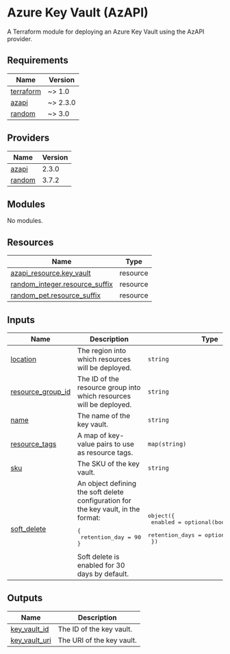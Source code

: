 # Azure Key Vault (AzAPI)

A Terraform module for deploying an Azure Key Vault using the AzAPI provider.

<!-- BEGIN_TF_DOCS -->
## Requirements

| Name | Version |
|------|---------|
| <a name="requirement_terraform"></a> [terraform](#requirement\_terraform) | ~> 1.0 |
| <a name="requirement_azapi"></a> [azapi](#requirement\_azapi) | ~> 2.3.0 |
| <a name="requirement_random"></a> [random](#requirement\_random) | ~> 3.0 |

## Providers

| Name | Version |
|------|---------|
| <a name="provider_azapi"></a> [azapi](#provider\_azapi) | 2.3.0 |
| <a name="provider_random"></a> [random](#provider\_random) | 3.7.2 |

## Modules

No modules.

## Resources

| Name | Type |
|------|------|
| [azapi_resource.key_vault](https://registry.terraform.io/providers/Azure/azapi/latest/docs/resources/resource) | resource |
| [random_integer.resource_suffix](https://registry.terraform.io/providers/hashicorp/random/latest/docs/resources/integer) | resource |
| [random_pet.resource_suffix](https://registry.terraform.io/providers/hashicorp/random/latest/docs/resources/pet) | resource |

## Inputs

| Name | Description | Type | Default | Required |
|------|-------------|------|---------|:--------:|
| <a name="input_location"></a> [location](#input\_location) | The region into which resources will be deployed. | `string` | n/a | yes |
| <a name="input_resource_group_id"></a> [resource\_group\_id](#input\_resource\_group\_id) | The ID of the resource group into which resources will be deployed. | `string` | n/a | yes |
| <a name="input_name"></a> [name](#input\_name) | The name of the key vault. | `string` | `null` | no |
| <a name="input_resource_tags"></a> [resource\_tags](#input\_resource\_tags) | A map of key-value pairs to use as resource tags. | `map(string)` | `null` | no |
| <a name="input_sku"></a> [sku](#input\_sku) | The SKU of the key vault. | `string` | `"Standard"` | no |
| <a name="input_soft_delete"></a> [soft\_delete](#input\_soft\_delete) | An object defining the soft delete configuration for the key vault, in the format:<pre>{<br/>  retention_day = 90<br/>}</pre>Soft delete is enabled for 30 days by default. | <pre>object({<br/>    enabled        = optional(bool, true)<br/>    retention_days = optional(number, 30)<br/>  })</pre> | `null` | no |

## Outputs

| Name | Description |
|------|-------------|
| <a name="output_key_vault_id"></a> [key\_vault\_id](#output\_key\_vault\_id) | The ID of the key vault. |
| <a name="output_key_vault_uri"></a> [key\_vault\_uri](#output\_key\_vault\_uri) | The URI of the key vault. |
<!-- END_TF_DOCS -->
